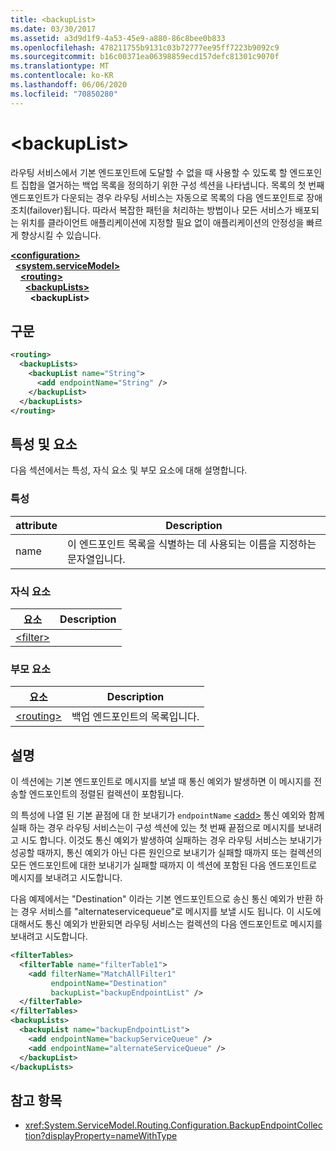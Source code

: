 ```yaml
---
title: <backupList>
ms.date: 03/30/2017
ms.assetid: a3d9d1f9-4a53-45e9-a880-86c8bee0b833
ms.openlocfilehash: 478211755b9131c03b72777ee95ff7223b9092c9
ms.sourcegitcommit: b16c00371ea06398859ecd157defc81301c9070f
ms.translationtype: MT
ms.contentlocale: ko-KR
ms.lasthandoff: 06/06/2020
ms.locfileid: "70850280"
---
```

# \<backupList>
라우팅 서비스에서 기본 엔드포인트에 도달할 수 없을 때 사용할 수 있도록 할 엔드포인트 집합을 열거하는 백업 목록을 정의하기 위한 구성 섹션을 나타냅니다. 목록의 첫 번째 엔드포인트가 다운되는 경우 라우팅 서비스는 자동으로 목록의 다음 엔드포인트로 장애 조치(failover)됩니다.  따라서 복잡한 패턴을 처리하는 방법이나 모든 서비스가 배포되는 위치를 클라이언트 애플리케이션에 지정할 필요 없이 애플리케이션의 안정성을 빠르게 향상시킬 수 있습니다.  
  
[**\<configuration>**](../configuration-element.md)\
&nbsp;&nbsp;[**\<system.serviceModel>**](system-servicemodel.md)\
&nbsp;&nbsp;&nbsp;&nbsp;[**\<routing>**](routing.md)\
&nbsp;&nbsp;&nbsp;&nbsp;&nbsp;&nbsp;[**\<backupLists>**](backuplists.md)\
&nbsp;&nbsp;&nbsp;&nbsp;&nbsp;&nbsp;&nbsp;&nbsp;**\<backupList>**  
  
## <a name="syntax"></a>구문  
  
```xml  
<routing>
  <backupLists>
    <backupList name="String">
      <add endpointName="String" />
    </backupList>
  </backupLists>
</routing>
```  
  
## <a name="attributes-and-elements"></a>특성 및 요소  
 다음 섹션에서는 특성, 자식 요소 및 부모 요소에 대해 설명합니다.  
  
### <a name="attributes"></a>특성  
  
|attribute|Description|  
|---------------|-----------------|  
|name|이 엔드포인트 목록을 식별하는 데 사용되는 이름을 지정하는 문자열입니다.|  
  
### <a name="child-elements"></a>자식 요소  
  
|요소|Description|  
|-------------|-----------------|  
|[\<filter>](filter.md)||  
  
### <a name="parent-elements"></a>부모 요소  
  
|요소|Description|  
|-------------|-----------------|  
|[\<routing>](routing.md)|백업 엔드포인트의 목록입니다.|  
  
## <a name="remarks"></a>설명  
 이 섹션에는 기본 엔드포인트로 메시지를 보낼 때 통신 예외가 발생하면 이 메시지를 전송할 엔드포인트의 정렬된 컬렉션이 포함됩니다.  
  
 의 특성에 나열 된 기본 끝점에 대 한 보내기가 `endpointName` [\<add>](add-of-entries.md) 통신 예외와 함께 실패 하는 경우 라우팅 서비스는이 구성 섹션에 있는 첫 번째 끝점으로 메시지를 보내려고 시도 합니다. 이것도 통신 예외가 발생하여 실패하는 경우 라우팅 서비스는 보내기가 성공할 때까지, 통신 예외가 아닌 다른 원인으로 보내기가 실패할 때까지 또는 컬렉션의 모든 엔드포인트에 대한 보내기가 실패할 때까지 이 섹션에 포함된 다음 엔드포인트로 메시지를 보내려고 시도합니다.  
  
 다음 예제에서는 &quot;Destination&quot; 이라는 기본 엔드포인트으로 송신 통신 예외가 반환 하는 경우 서비스를 &quot;alternateservicequeue&quot;로 메시지를 보낼 시도 됩니다. 이 시도에 대해서도 통신 예외가 반환되면 라우팅 서비스는 컬렉션의 다음 엔드포인트로 메시지를 보내려고 시도합니다.  
  
```xml  
<filterTables>
  <filterTable name="filterTable1">
    <add filterName="MatchAllFilter1"
         endpointName="Destination"
         backupList="backupEndpointList" />
  </filterTable>
</filterTables>
<backupLists>
  <backupList name="backupEndpointList">
    <add endpointName="backupServiceQueue" />
    <add endpointName="alternateServiceQueue" />
  </backupList>
</backupLists>
```  
  
## <a name="see-also"></a>참고 항목

- <xref:System.ServiceModel.Routing.Configuration.BackupEndpointCollection?displayProperty=nameWithType>
